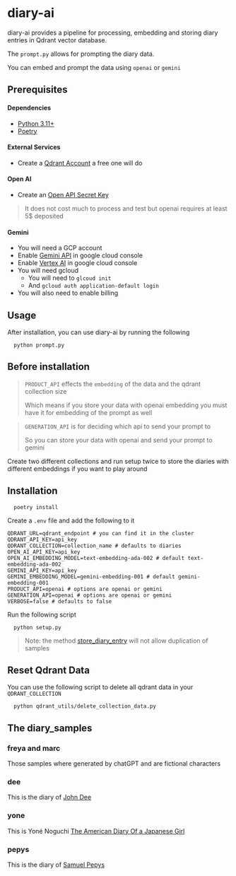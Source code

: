 # diary-ai

diary-ai provides a pipeline for processing, embedding and storing diary entries in Qdrant vector database.

The `prompt.py` allows for prompting the diary data.

You can embed and prompt the data using `openai` or `gemini`

## Prerequisites

#### Dependencies
* [Python 3.11+](https://www.python.org/downloads/)
* [Poetry](https://python-poetry.org/docs/#installation)

#### External Services
* Create a [Qdrant Account](https://qdrant.tech/) a free one will do

#### Open AI
* Create an [Open API Secret Key](https://platform.openai.com/api-keys)
>It does not cost much to process and test but openai requires at least 5$ deposited

#### Gemini
* You will need a GCP account
* Enable [Gemini API](https://ai.google.dev/) in google cloud console
* Enable [Vertex AI](https://cloud.google.com/vertex-ai) in google cloud console
* You will need gcloud
  * You will need to `glcoud init`
  * And `gcloud auth application-default login`
* You will also need to enable billing

## Usage

After installation, you can use diary-ai by running the following

```shell
  python prompt.py
```
## Before installation

> `PRODUCT_API` effects the `embedding` of the data and the qdrant collection size
> 
> Which means if you store your data with openai embedding you must have it for embedding of the prompt as well

> `GENERATION_API` is for deciding which api to send your prompt to 
> 
> So you can store your data with openai and send your prompt to gemini 

Create two different collections and run setup twice to store the diaries with different embeddings
if you want to play around


## Installation

```shell
  poetry install
```

Create a `.env` file and add the following to it

```dotenv
QDRANT_URL=qdrant_endpoint # you can find it in the cluster
QDRANT_API_KEY=api_key
QDRANT_COLLECTION=collection_name # defaults to diaries
OPEN_AI_API_KEY=api_key
OPEN_AI_EMBEDDING_MODEL=text-embedding-ada-002 # default text-embedding-ada-002
GEMINI_API_KEY=api_key
GEMINI_EMBEDDING_MODEL=gemini-embedding-001 # default gemini-embedding-001
PRODUCT_API=openai # options are openai or gemini
GENERATION_API=openai # options are openai or gemini
VERBOSE=false # defaults to false
```

Run the following script

```shell
  python setup.py
```

> Note: the method [store_diary_entry](qdrant_utils/qdrant_repository.py) will not allow duplication of samples

## Reset Qdrant Data
You can use the following script to delete all qdrant data in your `QDRANT_COLLECTION`

```shell
  python qdrant_utils/delete_collection_data.py
```

## The diary_samples

### freya and marc
Those samples where generated by chatGPT and are fictional characters

### dee
This is the diary of [John Dee](https://www.gutenberg.org/ebooks/19553)

### yone
This is Yoné Noguchi [The American Diary Of a Japanese Girl](https://www.gutenberg.org/ebooks/63256)

### pepys
This is the diary of [Samuel Pepys](https://www.gutenberg.org/ebooks/4200)
